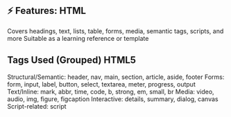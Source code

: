 ## ⚡ Features: HTML
Covers headings, text, lists, table, forms, media, semantic tags, scripts, and more
Suitable as a learning reference or template

## Tags Used (Grouped) HTML5

Structural/Semantic: header, nav, main, section, article, aside, footer
Forms: form, input, label, button, select, textarea, meter, progress, output
Text/Inline: mark, abbr, time, code, b, strong, em, small, br
Media: video, audio, img, figure, figcaption
Interactive: details, summary, dialog, canvas
Script-related: script